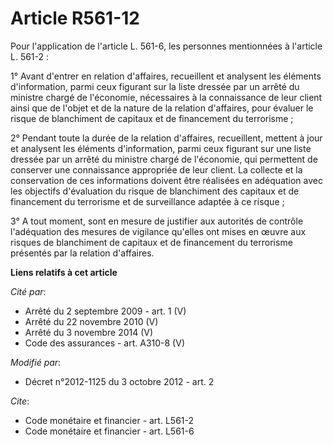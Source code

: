 # Article R561-12

Pour l'application de l'article L. 561-6, les personnes mentionnées à l'article L. 561-2 : 

1° Avant d'entrer en relation d'affaires, recueillent et analysent les éléments d'information, parmi ceux figurant sur la
liste dressée par un arrêté du ministre chargé de l'économie, nécessaires à la connaissance de leur client ainsi que de
l'objet et de la nature de la relation d'affaires, pour évaluer le risque de blanchiment de capitaux et de financement du
terrorisme ; 

2° Pendant toute la durée de la relation d'affaires, recueillent, mettent à jour et analysent les éléments d'information,
parmi ceux figurant sur une liste dressée par un arrêté du ministre chargé de l'économie, qui permettent de conserver une
connaissance appropriée de leur client. La collecte et la conservation de ces informations doivent être réalisées en
adéquation avec les objectifs d'évaluation du risque de blanchiment des capitaux et de financement du terrorisme et de
surveillance adaptée à ce risque ; 

3° A tout moment, sont en mesure de justifier aux autorités de contrôle l'adéquation des mesures de vigilance qu'elles ont
mises en œuvre aux risques de blanchiment de capitaux et de financement du terrorisme présentés par la relation d'affaires.

**Liens relatifs à cet article**

_Cité par_:

  - Arrêté du 2 septembre 2009 - art. 1 (V)
  - Arrêté du 22 novembre 2010 (V)
  - Arrêté du 3 novembre 2014 (V)
  - Code des assurances - art. A310-8 (V)

_Modifié par_:

  - Décret n°2012-1125 du 3 octobre 2012 - art. 2

_Cite_:

  - Code monétaire et financier - art. L561-2
  - Code monétaire et financier - art. L561-6
